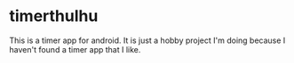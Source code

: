 # timerthulhu
This is a timer app for android.  It is just a hobby project I'm doing because I haven't found a timer app that I like.
